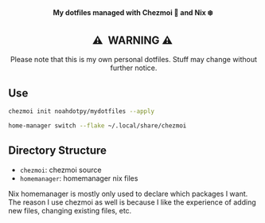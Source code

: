 <div align="center">

#### My dotfiles managed with Chezmoi :house_with_garden: and Nix :snowflake:&nbsp;


## :warning:&nbsp; WARNING :warning:&nbsp;

Please note that this is my own personal dotfiles.
Stuff may change without further notice.
</div>

## Use
```bash
chezmoi init noahdotpy/mydotfiles --apply
```
```bash
home-manager switch --flake ~/.local/share/chezmoi
```

## Directory Structure
- `chezmoi`: chezmoi source
- `homemanager`: homemanager nix files

Nix homemanager is mostly only used to declare which packages I want. The reason I use chezmoi as well is because I like the experience of adding new files, changing existing files, etc.
